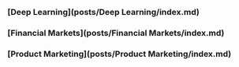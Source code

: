 
<span style="display:block; color:blue; margin-top:-90px;"> </span>
[about me](about.md)

<br/>


### [Deep Learning](posts/Deep Learning/index.md)

### [Financial Markets](posts/Financial Markets/index.md)

### [Product Marketing](posts/Product Marketing/index.md)
